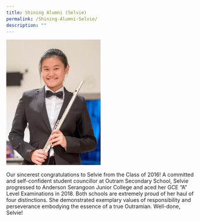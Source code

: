 ```yaml
---
title: Shining Alumni (Selvie)
permalink: /Shining-Alumni-Selvie/
description: ""
---
```

<img style="width:50%;height:50%" src="/images/OSS%20Success%20Stories/Shining%20Alumni/S01.jpg">

Our sincerest congratulations to Selvie from the Class of 2016! A committed and self-confident student councillor at Outram Secondary School, Selvie progressed to Anderson Serangoon Junior College and aced her GCE “A” Level Examinations in 2018. Both schools are extremely proud of her haul of four distinctions. She demonstrated exemplary values of responsibility and perseverance embodying the essence of a true Outramian. Well-done, Selvie!